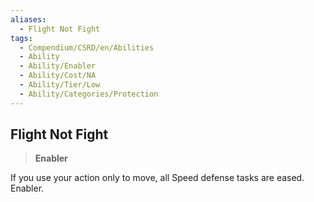 ```yaml
---
aliases:
  - Flight Not Fight
tags:
  - Compendium/CSRD/en/Abilities
  - Ability
  - Ability/Enabler
  - Ability/Cost/NA
  - Ability/Tier/Low
  - Ability/Categories/Protection
---
```

    
      
## Flight Not Fight      
>**Enabler**    
      
If you use your action only to move, all Speed defense tasks are eased. Enabler.